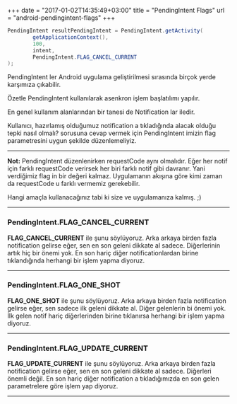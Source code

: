 +++
date = "2017-01-02T14:35:49+03:00"
title = "PendingIntent Flags"
url = "android-pendingintent-flags"
+++

```java
PendingIntent resultPendingIntent = PendingIntent.getActivity(
        getApplicationContext(),
        100,
        intent,
        PendingIntent.FLAG_CANCEL_CURRENT
);
```

PendingIntent ler Android uygulama geliştirilmesi sırasında birçok yerde karşımıza çıkabilir.

Özetle PendingIntent kullanılarak asenkron işlem başlatılımı yapılır.

En genel kullanım alanlarından bir tanesi de Notification lar iledir.

Kullanıcı, hazırlamış olduğumuz notification a tıkladığında alacak olduğu tepki nasıl olmalı? sorusuna cevap vermek için PendingIntent imizin flag parametresini uygun şekilde düzenlemeliyiz.

___

**Not:** PendingIntent düzenlenirken requestCode aynı olmalıdır. Eğer her notif için farklı requestCode verirsek her biri farklı notif gibi davranır. Yani verdiğimiz flag in bir değeri kalmaz.
Uygulamanın akışına göre kimi zaman da requestCode u farklı vermemiz gerekebilir.

Hangi amaçla kullanacağınız tabi ki size ve uygulamanıza kalmış. ;)
___

### **PendingIntent.FLAG_CANCEL_CURRENT**

**FLAG_CANCEL_CURRENT** ile şunu söylüyoruz.
Arka arkaya birden fazla notification gelirse eğer, sen en son geleni dikkate al sadece. Diğerlerinin artık hiç bir önemi yok.
En son hariç diğer notificationlardan birine tıklandığında herhangi bir işlem yapma diyoruz.
___

### **PendingIntent.FLAG_ONE_SHOT**

**FLAG_ONE_SHOT** ile şunu söylüyoruz.
Arka arkaya birden fazla notification gelirse eğer, sen sadece ilk geleni dikkate al. Diğer gelenlerin bi önemi yok.
İlk gelen notif hariç diğerlerinden birine tıklanırsa herhangi bir işlem yapma diyoruz.
___

### **PendingIntent.FLAG_UPDATE_CURRENT**

**FLAG_UPDATE_CURRENT** ile şunu söylüyoruz.
Arka arkaya birden fazla notification gelirse eğer, sen en son geleni dikkate al sadece. Diğerleri önemli değil.
En son hariç diğer notification a tıkladığımızda en son gelen parametrelere göre işlem yap diyoruz.
___





